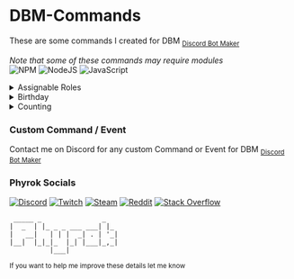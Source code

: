 # DBM-Commands

These are some commands I created for DBM <sub>[Discord Bot Maker](https://github.com/dbm-network/mods)</sub>

*Note that some of these commands may require modules* <br>
![NPM](https://img.shields.io/badge/NPM-%23CB3837.svg?style=for-the-badge&logo=npm&logoColor=white)
![NodeJS](https://img.shields.io/badge/node.js-6DA55F?style=for-the-badge&logo=node.js&logoColor=white)
![JavaScript](https://img.shields.io/badge/javascript-%23323330.svg?style=for-the-badge&logo=javascript&logoColor=%23F7DF1E)

<details><summary>Assignable Roles</summary>
> Slash Commands

```diff
5 Commands
```
</details>
<details><summary>Birthday</summary>

```diff
3 Commands
1 Event
```
</details><details>
<summary>Counting</summary>

```diff
2 Commands
```
</details>

### Custom Command / Event
Contact me on Discord for any custom Command or Event for DBM <sub>[Discord Bot Maker](https://github.com/dbm-network/mods)</sub>

### Phyrok Socials
[![Discord](https://img.shields.io/badge/Discord-%235865F2.svg?style=for-the-badge&logo=discord&logoColor=white)](https://discord.gg/fSetZ3ntUX)
[![Twitch](https://img.shields.io/badge/Twitch-%239146FF.svg?style=for-the-badge&logo=Twitch&logoColor=white)](https://www.twitch.tv/phyrok0001)
[![Steam](https://img.shields.io/badge/steam-%23000000.svg?style=for-the-badge&logo=steam&logoColor=white)](https://steamcommunity.com/id/Phyrok/)
[![Reddit](https://img.shields.io/badge/Reddit-%23FF4500.svg?style=for-the-badge&logo=Reddit&logoColor=white)](https://www.reddit.com/user/Phyrok0001)
[![Stack Overflow](https://img.shields.io/badge/-Stackoverflow-FE7A16?style=for-the-badge&logo=stack-overflow&logoColor=white)](https://stackoverflow.com/users/19945310/phyrok)

```                           
 _____ _               _   
|  _  | |_ _ _ ___ ___| |_ 
|   __|   | | |  _| . | '_|
|__|  |_|_|_  |_| |___|_,_|
          |___|            
```
<sub> If you want to help me improve these details let me know</sub>
